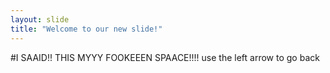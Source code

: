 ```yaml
---
layout: slide
title: "Welcome to our new slide!"
---
```

#I SAAID!! THIS MYYY FOOKEEEN SPAACE!!!!
use the left arrow to go back
